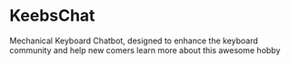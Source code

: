 # KeebsChat
Mechanical Keyboard Chatbot, designed to enhance the keyboard community and help new comers learn more about this awesome hobby
